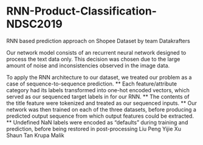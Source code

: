 # RNN-Product-Classification-NDSC2019
RNN based prediction approach on Shopee Dataset by team Datakrafters


Our network model consists of an recurrent neural network designed to process the text data only. This decision was chosen due to the large amount of noise and inconsistencies observed in the image data.

To apply the RNN architecture to our dataset, we treated our problem as a case of sequence-to-sequence prediction. 
** Each feature/attribute category had its labels transformed into one-hot encoded vectors, which served as our sequenced target labels in for our RNN. 
** The contents of the title feature were tokenized and treated as our sequenced inputs. 
** Our network was then trained on each of the three datasets, before producing a predicted output sequence from which output features could be extracted. 
** Undefined NaN labels were encoded as “defaults” during training and prediction, before being restored in post-processing
Liu Peng
Yijie Xu
Shaun Tan
Krupa Malik
